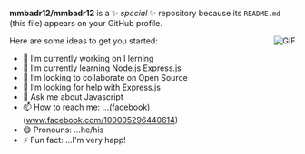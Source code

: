 **mmbadr12/mmbadr12** is a ✨ _special_ ✨ repository because its `README.md` (this file) appears on your GitHub profile.

<img   align="right" src="https://media.giphy.com/media/fwbzI2kV3Qrlpkh59e/giphy.gif" alt="GIF" widht="320px" hieght="320"/>


Here are some ideas to get you started:

- 🔭 I’m currently working on  I lerning
- 🌱 I’m currently learning Node.js Express.js
- 👯 I’m looking to collaborate on Open Source
- 🤔 I’m looking for help with Express.js
- 💬 Ask me about Javascript
- 📫 How to reach me: ...(facebook)(www.facebook.com/100005296440614)
- 😄 Pronouns: ...he/his
- ⚡ Fun fact: ...I'm very happ!





